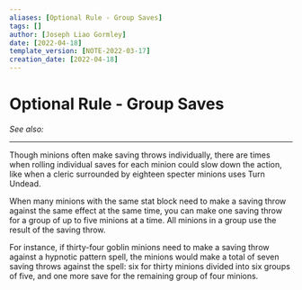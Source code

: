 ```yaml
---
aliases: [Optional Rule - Group Saves]
tags: []
author: [Joseph Liao Gormley]
date: [2022-04-18]
template_version: [NOTE-2022-03-17]
creation_date: [2022-04-18]
---
```

# Optional Rule - Group Saves
*See also:* 
___
Though minions often make saving throws individually, there are times when rolling individual saves for each minion could slow down the action, like when a cleric surrounded by eighteen specter minions uses Turn Undead.

When many minions with the same stat block need to make a saving throw against the same effect at the same time, you can make one saving throw for a group of up to five
minions at a time. All minions in a group use the result of the saving throw.

For instance, if thirty-four goblin minions need to make a saving throw against a hypnotic pattern spell, the minions would make a total of seven saving throws against the spell: six for thirty minions divided into six groups of five, and one more save for the remaining group of four minions.